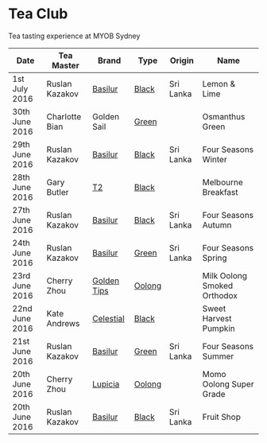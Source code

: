 # Tea Club 
Tea tasting experience at MYOB Sydney

| Date           | Tea Master      | Brand         | Type     | Origin    | Name                        |
|----------------|-----------------|---------------|----------|-----------|-----------------------------|
| 1st July 2016  | Ruslan Kazakov  | [Basilur]     | [Black]  | Sri Lanka | Lemon & Lime                |
| 30th June 2016 | Charlotte Bian  | Golden Sail   | [Green]  |           | Osmanthus Green             |
| 29th June 2016 | Ruslan Kazakov  | [Basilur]     | [Black]  | Sri Lanka | Four Seasons Winter         |
| 28th June 2016 | Gary Butler     | [T2]          | [Black]  |           | Melbourne Breakfast         |
| 27th June 2016 | Ruslan Kazakov  | [Basilur]     | [Black]  | Sri Lanka | Four Seasons Autumn         |
| 24th June 2016 | Ruslan Kazakov  | [Basilur]     | [Green]  | Sri Lanka | Four Seasons Spring         |
| 23rd June 2016 | Cherry Zhou     | [Golden Tips] | [Oolong] |           | Milk Oolong Smoked Orthodox |
| 22nd June 2016 | Kate Andrews    | [Celestial]   | [Black]  |           | Sweet Harvest Pumpkin       |
| 21st June 2016 | Ruslan Kazakov  | [Basilur]     | [Green]  | Sri Lanka | Four Seasons Summer         |
| 20th June 2016 | Cherry Zhou     | [Lupicia]     | [Oolong] |           | Momo Oolong Super Grade     |
| 20th June 2016 | Ruslan Kazakov  | [Basilur]     | [Black]  | Sri Lanka | Fruit Shop                  |

<!-- Type -->
[Black]: https://en.wikipedia.org/wiki/Black_tea
[Green]: https://en.wikipedia.org/wiki/Green_tea
[White]: https://en.wikipedia.org/wiki/White_tea
[Oolong]: https://en.wikipedia.org/wiki/Oolong

<!-- Brand -->
[Basilur]: http://www.basilurtea.com
[Celestial]: http://www.celestialseasonings.com
[T2]: http://www.t2tea.com
[Lupicia]: http://www.lupicia.com.au
[Golden Tips]: http://goldentipstea.com
